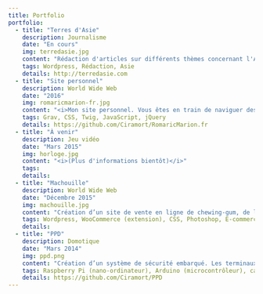```yaml
---
title: Portfolio
portfolio:
  - title: "Terres d'Asie"
    description: Journalisme
    date: "En cours"
    img: terredasie.jpg
    content: "Rédaction d'articles sur différents thèmes concernant l'Asie. Je me considère plutôt spécialisé dans le cinéma. Je participe aussi aux modifications techniques du site"
    tags: Wordpress, Rédaction, Asie
    details: http://terredasie.com
  - title: "Site personnel"
    description: World Wide Web
    date: "2016"
    img: romaricmarion-fr.jpg
    content: "<i>Mon site personnel. Vous êtes en train de naviguer dessus actuellement</i>"
    tags: Grav, CSS, Twig, JavaScript, jQuery
    details: https://github.com/Ciramort/RomaricMarion.fr
  - title: "À venir"
    description: Jeu vidéo
    date: "Mars 2015"
    img: horloge.jpg
    content: "<i>(Plus d'informations bientôt)</i>"
    tags:
    details:
  - title: "Machouille"
    description: World Wide Web
    date: "Décembre 2015"
    img: machouille.jpg
    content: "Création d’un site de vente en ligne de chewing-gum, de la conception à sa réalisation. Équipe de 3 personnes"
    tags: Wordpress, WooCommerce (extension), CSS, Photoshop, E-commerce
    details:
  - title: "PPD"
    description: Domotique
    date: "Mars 2014"
    img: ppd.png
    content: "Création d’un système de sécurité embarqué. Les terminaux d’accès sont un site web et une application mobile. Les infractions y sont aussi notifiées avec des preuves. Équipe de 7 personnes"
    tags: Raspberry Pi (nano-ordinateur), Arduino (microcontrôleur), capteurs, Java, Android, Python, HTML, CSS, PHP, CodeIgniter, Photoshop
    details: https://github.com/Ciramort/PPD
---
```


<!--Développement d’un jeu de type « shoot’em up ». Un site vitrine du jeu a aussi été développé. Le lien entre ces deux parties étant l’affichage des scores du jeu sur le site web. Équipe de 6 personnes-->
<!--Unity, C#, HTML, CSS, PHP, Laravel, JavaScript, Illustrator, Photoshop-->
